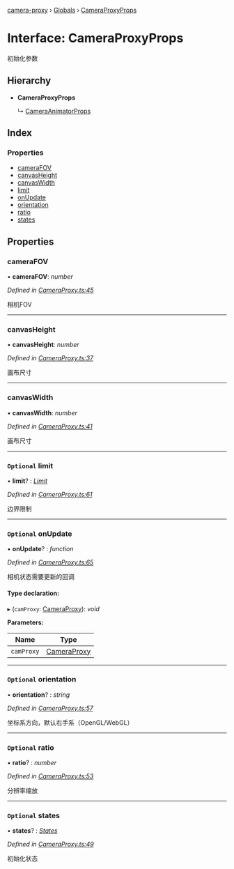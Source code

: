 [camera-proxy](../README.md) › [Globals](../globals.md) › [CameraProxyProps](cameraproxyprops.md)

# Interface: CameraProxyProps

初始化参数

## Hierarchy

* **CameraProxyProps**

  ↳ [CameraAnimatorProps](cameraanimatorprops.md)

## Index

### Properties

* [cameraFOV](cameraproxyprops.md#camerafov)
* [canvasHeight](cameraproxyprops.md#canvasheight)
* [canvasWidth](cameraproxyprops.md#canvaswidth)
* [limit](cameraproxyprops.md#optional-limit)
* [onUpdate](cameraproxyprops.md#optional-onupdate)
* [orientation](cameraproxyprops.md#optional-orientation)
* [ratio](cameraproxyprops.md#optional-ratio)
* [states](cameraproxyprops.md#optional-states)

## Properties

###  cameraFOV

• **cameraFOV**: *number*

*Defined in [CameraProxy.ts:45](https://github.com/alibaba/camera-proxy/blob/c7a10a1/src/CameraProxy.ts#L45)*

相机FOV

___

###  canvasHeight

• **canvasHeight**: *number*

*Defined in [CameraProxy.ts:37](https://github.com/alibaba/camera-proxy/blob/c7a10a1/src/CameraProxy.ts#L37)*

画布尺寸

___

###  canvasWidth

• **canvasWidth**: *number*

*Defined in [CameraProxy.ts:41](https://github.com/alibaba/camera-proxy/blob/c7a10a1/src/CameraProxy.ts#L41)*

画布尺寸

___

### `Optional` limit

• **limit**? : *[Limit](limit.md)*

*Defined in [CameraProxy.ts:61](https://github.com/alibaba/camera-proxy/blob/c7a10a1/src/CameraProxy.ts#L61)*

边界限制

___

### `Optional` onUpdate

• **onUpdate**? : *function*

*Defined in [CameraProxy.ts:65](https://github.com/alibaba/camera-proxy/blob/c7a10a1/src/CameraProxy.ts#L65)*

相机状态需要更新的回调

#### Type declaration:

▸ (`camProxy`: [CameraProxy](../classes/cameraproxy.md)): *void*

**Parameters:**

Name | Type |
------ | ------ |
`camProxy` | [CameraProxy](../classes/cameraproxy.md) |

___

### `Optional` orientation

• **orientation**? : *string*

*Defined in [CameraProxy.ts:57](https://github.com/alibaba/camera-proxy/blob/c7a10a1/src/CameraProxy.ts#L57)*

坐标系方向，默认右手系（OpenGL/WebGL）

___

### `Optional` ratio

• **ratio**? : *number*

*Defined in [CameraProxy.ts:53](https://github.com/alibaba/camera-proxy/blob/c7a10a1/src/CameraProxy.ts#L53)*

分辨率缩放

___

### `Optional` states

• **states**? : *[States](../globals.md#states)*

*Defined in [CameraProxy.ts:49](https://github.com/alibaba/camera-proxy/blob/c7a10a1/src/CameraProxy.ts#L49)*

初始化状态
